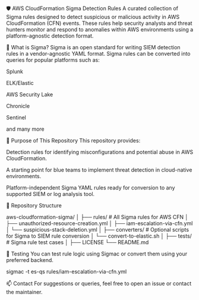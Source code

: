 🛡️ AWS CloudFormation Sigma Detection Rules
A curated collection of Sigma rules designed to detect suspicious or malicious activity in AWS CloudFormation (CFN) events. These rules help security analysts and threat hunters monitor and respond to anomalies within AWS environments using a platform-agnostic detection format.

📌 What is Sigma?
Sigma is an open standard for writing SIEM detection rules in a vendor-agnostic YAML format. Sigma rules can be converted into queries for popular platforms such as:

Splunk

ELK/Elastic

AWS Security Lake

Chronicle

Sentinel

and many more

🚀 Purpose of This Repository
This repository provides:

Detection rules for identifying misconfigurations and potential abuse in AWS CloudFormation.

A starting point for blue teams to implement threat detection in cloud-native environments.

Platform-independent Sigma YAML rules ready for conversion to any supported SIEM or log analysis tool.

📂 Repository Structure

aws-cloudformation-sigma/
│
├── rules/                       # All Sigma rules for AWS CFN
│   ├── unauthorized-resource-creation.yml
│   ├── iam-escalation-via-cfn.yml
│   └── suspicious-stack-deletion.yml
│
├── converters/                 # Optional scripts for Sigma to SIEM rule conversion
│   └── convert-to-elastic.sh
│
├── tests/                      # Sigma rule test cases
│
├── LICENSE
└── README.md

🧪 Testing
You can test rule logic using Sigmac or convert them using your preferred backend.

sigmac -t es-qs rules/iam-escalation-via-cfn.yml

📫 Contact
For suggestions or queries, feel free to open an issue or contact the maintainer.
